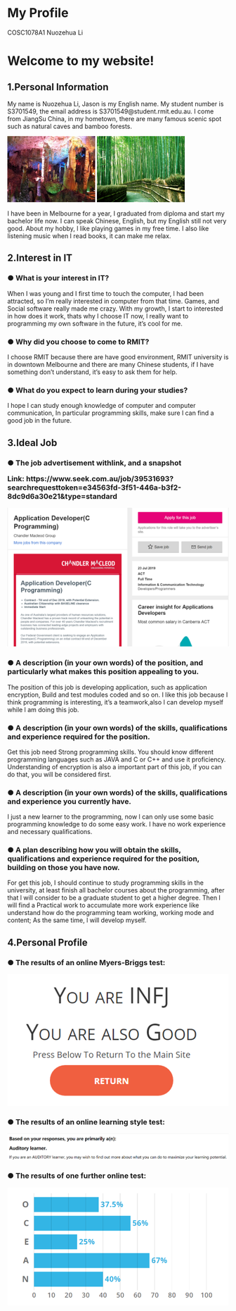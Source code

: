 <h1>My Profile</h1>
COSC1078A1
Nuozehua Li
<h1>Welcome to my website!</h1>

<html>
  <head>
  <title> My assignment 1</title>
  </head>
<body>
  <h2>1.Personal Information</h2>
  <p>My name is Nuozehua Li, Jason is my English name. 
    My student number is S3701549, the email address is S3701549@student.rmit.edu.au.
    I come from JiangSu China, in my hometown, there are many famous scenic spot such as natural caves and bamboo forests.</p>
    <img src="cave.jpg" alt="cave" width="200" height="150">
    <img src="bamboo forest.jpg" alt="forest" width="200" height="150">
    <p>I have been in Melbourne for a year, I graduated from diploma and start my bachelor life now. I can speak Chinese, English, but     my English still not very good.
    About my hobby, l like playing games in my free time. I also like listening music when I read books, it can make me relax.</p>

<h2>2.Interest in IT</h2>

  <h3>● What is your interest in IT?</h3>
  <p>When I was young and I first time to touch the computer, l had been attracted, so I’m really interested in computer from that time. Games, and Social software really made me crazy. With my growth, I start to interested in how does it work, thats why I choose IT now, l really want to programming my own software in the future, it’s cool for me.</p>
  <h3>● Why did you choose to come to RMIT? </h3>
  <p>I choose RMIT because there are have good environment, RMIT university is in downtown Melbourne and there are many Chinese students, if I have something don’t understand, it’s easy to ask them for help.   </p>
  <h3>● What do you expect to learn during your studies?</h3>
  <p>I hope I can study enough knowledge of computer and computer communication, In particular programming skills, make sure l can find a good job in the future.</p>
  
  
  <h2>3.Ideal Job</h2>
  
  <h3>● The job advertisement withlink, and a snapshot

  <p>Link: https://www.seek.com.au/job/39531693?searchrequesttoken=e34563fd-3f51-446a-b3f2-8dc9d6a30e21&type=standard </p>
  
   <img src="advertisement.PNG" alt="advertisement">

<h3> ● A description (in your own words) of the position, and particularly what makes this position appealing to you.</h3>

<p>The position of this job is developing application, such as application encryption, Build and test modules coded and so on. I like this job because I think programming is interesting, it’s a teamwork,also I can develop myself while l am doing this job.</p>

<h3> ● A description (in your own words) of the skills, qualifications and experience required for the position. </h3>
<p>Get this job need Strong programming skills. You should know different programming languages such as JAVA and C or C++ and use it proficiency. Understanding of encryption is also a important part of this job, if you can do that, you will be considered first.</p>

<h3> ● A description (in your own words) of the skills, qualifications and experience you currently have.</h3>

<p>I just a new learner to the programming, now l can only use some basic programming knowledge to do some easy work. I have no work experience and necessary qualifications.</p>

 <h3> ● A plan describing how you will obtain the skills, qualifications and experience required for the position, building on those you have now.</h3>

<p>For get this job, I should continue to study programming skills in the university, at least finish all bachelor courses about the programming, after that l will consider to be a graduate student to get a higher degree. Then I will find a Practical work to accumulate more work experience like understand how do the programming team working, working mode and content; As the same time, l will develop myself.</p>

<h2>4.Personal Profile</h2>
<h3> ● The results of an online Myers-Briggs test:</h3>
<img src="Myers-Briggs test.PNG" alt="Myers-Briggs">
<h3>● The results of an online learning style test: </h3>
<img src="online learning style test.PNG" alt="test">
<h3>● The results of one further online test:</h3>
<img src="Big five personality test.PNG" alt=""Big five personality test">

</body>
</html>
